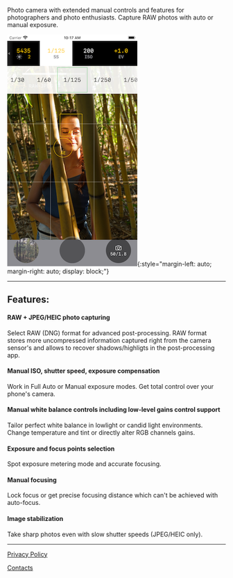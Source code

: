 Photo camera with extended manual controls and features for photographers and photo enthusiasts. 
Capture RAW photos with auto or manual exposure.

![UI](./assets/images/ui.png){:style="margin-left: auto; margin-right: auto; display: block;"}

---

## Features:

#### RAW + JPEG/HEIC photo capturing
Select RAW (DNG) format for advanced post-processing. 
RAW format stores more uncompressed information captured right from the camera sensor's and allows to recover shadows/highligts in the post-processing app.

#### Manual ISO, shutter speed, exposure compensation
Work in Full Auto or Manual exposure modes. Get total control over your phone's camera.

#### Manual white balance controls including low-level gains control support
Tailor perfect white balance in lowlight or candid light environments.
Change temperature and tint or directly alter RGB channels gains.

#### Exposure and focus points selection
Spot exposure metering mode and accurate focusing.

#### Manual focusing
Lock focus or get precise focusing distance which can't be achieved with auto-focus.
 
#### Image stabilization
Take sharp photos even with slow shutter speeds (JPEG/HEIC only).

---

[Privacy Policy](privacy-policy.md)

[Contacts](contacts.md)
